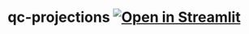 # qc-projections [![Open in Streamlit](https://static.streamlit.io/badges/streamlit_badge_black_white.svg)](https://share.streamlit.io/drdevinhopkins/qc-projections/app.py)
